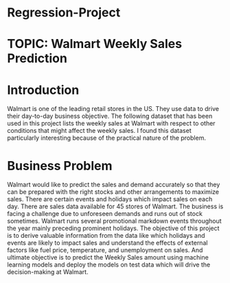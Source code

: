 # Regression-Project
# TOPIC: Walmart Weekly Sales Prediction
# Introduction
Walmart is one of the leading retail stores in the US. They use data to drive their day-to-day business objective. The following dataset that has been used in this project lists the weekly sales at Walmart with respect to other conditions that might affect the weekly sales. I found this dataset particularly interesting because of the practical nature of the problem.

# Business Problem
Walmart would like to predict the sales and demand accurately so that they can be prepared with the right stocks and other arrangements to maximize sales. There are certain events and holidays which impact sales on each day. There are sales data available for 45 stores of Walmart. The business is facing a challenge due to unforeseen demands and runs out of stock sometimes. Walmart runs several promotional markdown events throughout the year mainly preceding prominent holidays. The objective of this project is to derive valuable information from the data like which holidays and events are likely to impact sales and understand the effects of external factors like fuel price, temperature, and unemployment on sales. And ultimate objective is to predict the Weekly Sales amount using machine learning models and deploy the models on test data which will drive the decision-making at Walmart.
